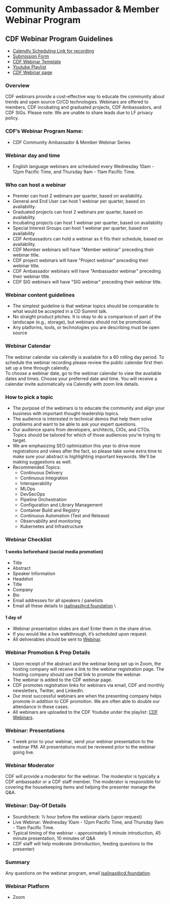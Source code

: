 # Community Ambassador & Member Webinar Program
## CDF Webinar Program Guidelines
- [Calendly Scheduling Link for recording](https://calendly.com/cdfoundation/cdf-member-webinar?month=2020-11)
- [Submission Form](https://cd.foundation/webinar-submission-form/) 
- [CDF Webinar Template](https://docs.google.com/presentation/d/1zxYQppGAKRUHt1i-TDd0d7pGfccMWRx6EodXDBNoAG0/edit#slide=id.p)
- [Youtube Playlist](https://www.youtube.com/playlist?list=PL2KXbZ9-EY9RodTXtnbAg42gvuLDvyFtb)
- [CDF Webinar page](https://cd.foundation/webinars/) 
### Overview
CDF webinars provide a cost-effective way to educate the community about trends and open source CI/CD technologies. Webinars are offered to members, CDF incubating and graduated projects, CDF Ambassadors, and CDF SIGs.
Please note: We are unable to share leads due to LF privacy policy.
### CDF’s Webinar Program Name: 
- CDF Community Ambassador & Member Webinar Series
### Webinar day and time
- English language webinars are scheduled every Wednesday 10am - 12pm Pacific Time, and Thursday 9am - 11am Pacific Time.
### Who can host a webinar
- Premier can host 2 webinars per quarter, based on availability.
- General and End User can host 1 webinar per quarter, based on availability.
- Graduated projects can host 2 webinars per quarter, based on availability.
- Incubating projects can host 1 webinar per quarter, based on availability
- Special Interest Groups can host 1 webinar per quarter, based on availability
- CDF Ambassadors can hold a webinar as it fits their schedule, based on availability.
- CDF Member webinars will have "Member webinar" preceding their webinar title.
- CDF project webinars will have "Project webinar" preceding their webinar title.
- CDF Ambassador webinars will have "Ambassador webinar" preceding their webinar title.
- CDF SIG webinars will have "SIG webinar" preceding their webinar title.
### Webinar content guidelines
- The simplest guideline is that webinar topics should be comparable to what would be accepted in a CD Summit talk.
- No straight product pitches. It is okay to do a comparison of part of the landscape (e.g., storage), but webinars should not be promotional.
- Any platforms, tools, or technologies you are describing must be open source
### Webinar Calendar
The webinar calendar via calendly is available for a 60 rolling day period. To schedule the webinar recording please review the public calendar first then set up a time through calendly. 
\
To choose a webinar date, go to the webinar calendar to view the available dates and times. Choose your preferred date and time. You will receive a calendar invite automatically via Calendly with zoom link details. 
### How to pick a topic
- The purpose of the webinars is to educate the community and align your business with important thought-leadership topics.
- The audience is interested in technical demos that help them solve problems and want to be able to ask your expert questions.
- Our audience spans from developers, architects, CIOs, and CTOs. Topics should be tailored for which of those audiences you're trying to target.
- We are emphasizing SEO optimization this year to drive more registrations and views after the fact, so please take some extra time to make sure your abstract is highlighting important keywords. We'll be making suggestions as well.
- Recommended Topics: 
  - Continuous Delivery
  - Continuous Integration
  - Interoperability
  - MLOps
  - DevSecOps
  - Pipeline Orchestration
  - Configuration and Library Management
  - Container Build and Registry
  - Continuous Automation (Test and Release)
  - Observability and monitoring
  - Kubernetes and Infrastructure 
### Webinar Checklist
#### 1 weeks beforehand (social media promotion)
* Title
* Abstract
* Speaker Information
* Headshot
* Title
* Company
* Bio
* Email addresses for all speakers / panelists
* Email all these details to [jsalinas@cd.foundation](jsalinas@cd.foundation)
\
#### 1 day of
* Webinar presentation slides are due! Enter them in the share drive. 
* If you would like a live walkthrough, it’s scheduled upon request.
* All deliverables should be sent to [Webinar](jsalinas@cd.foundation).
### Webinar Promotion & Prep Details
- Upon receipt of the abstract and the webinar being set up in Zoom, the hosting company will receive a link to the webinar registration page. The hosting company should use that link to promote the webinar.
- The webinar is added to the CDF webinar page.
- CDF promotes registration links for webinars via email, CDF and monthly newsletters, Twitter, and LinkedIn.
- Our most successful webinars are when the presenting company helps promote in addition to CDF promotion. We are often able to double our attendance in these cases.
- All webinars are uploaded to the CDF Youtube under the playlist: [CDF Webinars](https://www.youtube.com/playlist?list=PL2KXbZ9-EY9RodTXtnbAg42gvuLDvyFtb).
### Webinar: Presentations
- 1 week prior to your webinar, send your webinar presentation to the webinar PM. All presentations must be reviewed prior to the webinar going live. 
### Webinar Moderator
CDF will provide a moderator for the webinar. The moderator is typically a CDF ambassador or a CDF staff member.
The moderator is responsible for covering the housekeeping items and helping the presenter manage the Q&A.
### Webinar: Day-Of Details
- Soundcheck: ½ hour before the webinar starts (upon request)
- Live Webinar: Wednesday 10am - 12pm Pacific Time, and Thursday 9am - 11am Pacific Time.
- Typical timing of the webinar - approximately 5 minute introduction, 45 minute presentation, 10 minutes of Q&A
- CDF staff will help moderate (introduction, feeding questions to the presenter)
### Summary
Any questions on the webinar program, email [jsalinas@cd.foundation](jsalinas@cd.foundation). 
### Webinar Platform
- Zoom
